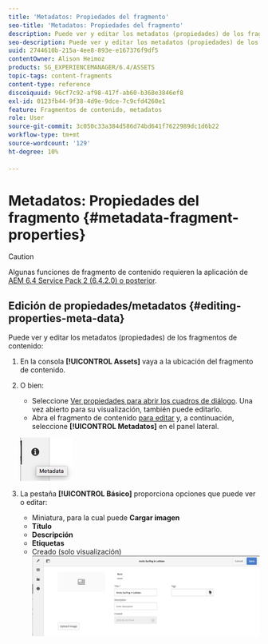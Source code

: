 ```yaml
---
title: 'Metadatos: Propiedades del fragmento'
seo-title: 'Metadatos: Propiedades del fragmento'
description: Puede ver y editar los metadatos (propiedades) de los fragmentos de contenido.
seo-description: Puede ver y editar los metadatos (propiedades) de los fragmentos de contenido.
uuid: 2744610b-215a-4ee8-893e-e167376f9df5
contentOwner: Alison Heimoz
products: SG_EXPERIENCEMANAGER/6.4/ASSETS
topic-tags: content-fragments
content-type: reference
discoiquuid: 96cf7c92-af98-417f-ab60-b368e3846ef8
exl-id: 0123fb44-9f38-4d9e-9dce-7c9cfd4260e1
feature: Fragmentos de contenido, metadatos
role: User
source-git-commit: 3c050c33a384d586d74bd641f7622989dc1d6b22
workflow-type: tm+mt
source-wordcount: '129'
ht-degree: 10%

---
```


# Metadatos: Propiedades del fragmento {#metadata-fragment-properties}

>[!CAUTION]
>
>Algunas funciones de fragmento de contenido requieren la aplicación de [AEM 6.4 Service Pack 2 (6.4.2.0) o posterior](/help/release-notes/sp-release-notes.md).

## Edición de propiedades/metadatos {#editing-properties-meta-data}

Puede ver y editar los metadatos (propiedades) de los fragmentos de contenido:

1. En la consola **[!UICONTROL Assets]** vaya a la ubicación del fragmento de contenido.
1. O bien:

   * Seleccione [Ver propiedades para abrir los cuadros de diálogo](managing-assets-touch-ui.md#editing-properties). Una vez abierto para su visualización, también puede editarlo.
   * Abra el fragmento de contenido [para editar](content-fragments-managing.md#opening-the-fragment-editor) y, a continuación, seleccione **[!UICONTROL Metadatos]** en el panel lateral.

   ![cfm-6420-06](assets/cfm-6420-06.png)

1. La pestaña **[!UICONTROL Básico]** proporciona opciones que puede ver o editar:

   * Miniatura, para la cual puede **Cargar imagen**
   * **Título**
   * **Descripción**
   * **Etiquetas**
   * Creado (solo visualización)
   ![cfm-6420-07](assets/cfm-6420-07.png)
